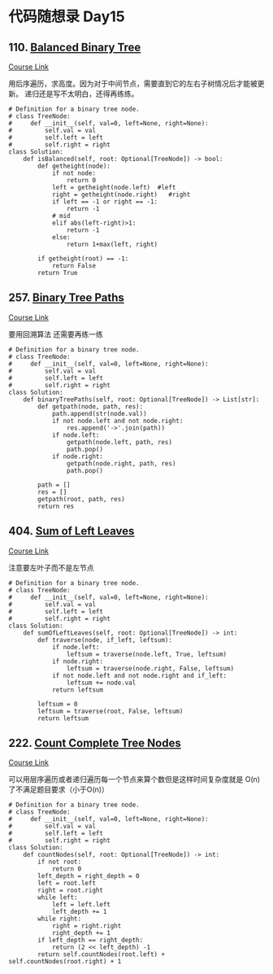 # 代码随想录 Day15

## 110. [Balanced Binary Tree](https://leetcode.com/problems/balanced-binary-tree/)

[Course Link](https://programmercarl.com/0110.%E5%B9%B3%E8%A1%A1%E4%BA%8C%E5%8F%89%E6%A0%91.html#%E5%85%B6%E4%BB%96%E8%AF%AD%E8%A8%80%E7%89%88%E6%9C%AC)

用后序遍历，求高度。因为对于中间节点，需要直到它的左右子树情况后才能被更新。
递归还是写不太明白，还得再练练。

```
# Definition for a binary tree node.
# class TreeNode:
#     def __init__(self, val=0, left=None, right=None):
#         self.val = val
#         self.left = left
#         self.right = right
class Solution:
    def isBalanced(self, root: Optional[TreeNode]) -> bool:
        def getheight(node):
            if not node:
                return 0
            left = getheight(node.left)  #left
            right = getheight(node.right)   #right
            if left == -1 or right == -1:
                return -1
            # mid
            elif abs(left-right)>1:
                return -1
            else:
                return 1+max(left, right)

        if getheight(root) == -1:
            return False 
        return True
```

## 257. [Binary Tree Paths](https://leetcode.com/problems/binary-tree-paths/)

[Course Link](https://programmercarl.com/0257.%E4%BA%8C%E5%8F%89%E6%A0%91%E7%9A%84%E6%89%80%E6%9C%89%E8%B7%AF%E5%BE%84.html)

要用回溯算法
还需要再练一练

```
# Definition for a binary tree node.
# class TreeNode:
#     def __init__(self, val=0, left=None, right=None):
#         self.val = val
#         self.left = left
#         self.right = right
class Solution:
    def binaryTreePaths(self, root: Optional[TreeNode]) -> List[str]:
        def getpath(node, path, res):
            path.append(str(node.val))
            if not node.left and not node.right:
                res.append('->'.join(path))
            if node.left:
                getpath(node.left, path, res)
                path.pop()
            if node.right:
                getpath(node.right, path, res)
                path.pop()
            
        path = []
        res = []
        getpath(root, path, res)
        return res
```

## 404. [Sum of Left Leaves](https://leetcode.com/problems/sum-of-left-leaves/)

[Course Link](https://programmercarl.com/0404.%E5%B7%A6%E5%8F%B6%E5%AD%90%E4%B9%8B%E5%92%8C.html)

注意要左叶子而不是左节点

```
# Definition for a binary tree node.
# class TreeNode:
#     def __init__(self, val=0, left=None, right=None):
#         self.val = val
#         self.left = left
#         self.right = right
class Solution:
    def sumOfLeftLeaves(self, root: Optional[TreeNode]) -> int:
        def traverse(node, if_left, leftsum):
            if node.left:
                leftsum = traverse(node.left, True, leftsum)
            if node.right:
                leftsum = traverse(node.right, False, leftsum)
            if not node.left and not node.right and if_left:
                leftsum += node.val
            return leftsum
        
        leftsum = 0
        leftsum = traverse(root, False, leftsum)
        return leftsum
```
## 222. [Count Complete Tree Nodes](https://leetcode.com/problems/count-complete-tree-nodes/)

[Course Link](https://programmercarl.com/0222.%E5%AE%8C%E5%85%A8%E4%BA%8C%E5%8F%89%E6%A0%91%E7%9A%84%E8%8A%82%E7%82%B9%E4%B8%AA%E6%95%B0.html#%E6%80%9D%E8%B7%AF)

可以用层序遍历或者递归遍历每一个节点来算个数但是这样时间复杂度就是 O(n)了不满足题目要求（小于O(n)）

```
# Definition for a binary tree node.
# class TreeNode:
#     def __init__(self, val=0, left=None, right=None):
#         self.val = val
#         self.left = left
#         self.right = right
class Solution:
    def countNodes(self, root: Optional[TreeNode]) -> int:
        if not root:
            return 0
        left_depth = right_depth = 0
        left = root.left
        right = root.right
        while left:
            left = left.left
            left_depth += 1
        while right:
            right = right.right
            right_depth += 1
        if left_depth == right_depth:
            return (2 << left_depth) -1
        return self.countNodes(root.left) + self.countNodes(root.right) + 1
```
